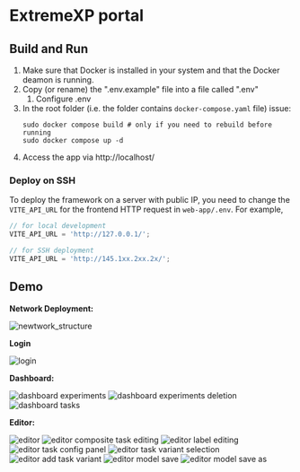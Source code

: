 # ExtremeXP portal

## Build and Run

1. Make sure that Docker is installed in your system and that the Docker deamon is running.
2. Copy (or rename) the ".env.example" file into a file called ".env"
   1. Configure .env  
3. In the root folder (i.e. the folder contains `docker-compose.yaml` file) issue:
    ```shell
    sudo docker compose build # only if you need to rebuild before running
    sudo docker compose up -d
    ```
4. Access the app via http://localhost/

### Deploy on SSH

To deploy the framework on a server with public IP, you need to change the `VITE_API_URL` for the frontend HTTP request in `web-app/.env`.
For example,

```javascript
// for local development
VITE_API_URL = 'http://127.0.0.1/';

// for SSH deployment
VITE_API_URL = 'http://145.1xx.2xx.2x/';
```

## Demo

**Network Deployment:**

![newtwork_structure](https://github.com/Yunabell-VU/ExtremeXP-graphical-editor/blob/main/demo_images/network_and_authentication.v1.png)

**Login**

![login](https://github.com/Yunabell-VU/ExtremeXP-graphical-editor/blob/main/demo_images/1.login.png)

**Dashboard:**

![dashboard experiments](https://github.com/Yunabell-VU/ExtremeXP-graphical-editor/blob/main/demo_images/2.dashboard-experiments-overview.png)
![dashboard experiments deletion](https://github.com/Yunabell-VU/ExtremeXP-graphical-editor/blob/main/demo_images/3.dashboard-experiments-deletion.png)
![dashboard tasks](https://github.com/Yunabell-VU/ExtremeXP-graphical-editor/blob/main/demo_images/4.dashboard-tasks-overview.png)

**Editor:**

![editor](https://github.com/Yunabell-VU/ExtremeXP-graphical-editor/blob/main/demo_images/6.editor-drag-to-add-composite-task.png)
![editor composite task editing](https://github.com/Yunabell-VU/ExtremeXP-graphical-editor/blob/main/demo_images/7.editor-composite-task-editing.png)
![editor label editing](https://github.com/Yunabell-VU/ExtremeXP-graphical-editor/blob/main/demo_images/8.editor-label-editing.png)
![editor task config panel](https://github.com/Yunabell-VU/ExtremeXP-graphical-editor/blob/main/demo_images/9.editor-task-config-panel-name-editing.png)
![editor task variant selection](https://github.com/Yunabell-VU/ExtremeXP-graphical-editor/blob/main/demo_images/10.editor-task-config-panel-variant-selection.png)
![editor add task variant](https://github.com/Yunabell-VU/ExtremeXP-graphical-editor/blob/main/demo_images/11.editor-task-config-panel-add-variant.png)
![editor model save](https://github.com/Yunabell-VU/ExtremeXP-graphical-editor/blob/main/demo_images/12.editor-model-save.png)
![editor model save as](https://github.com/Yunabell-VU/ExtremeXP-graphical-editor/blob/main/demo_images/13.editor-model-save-as.png)
